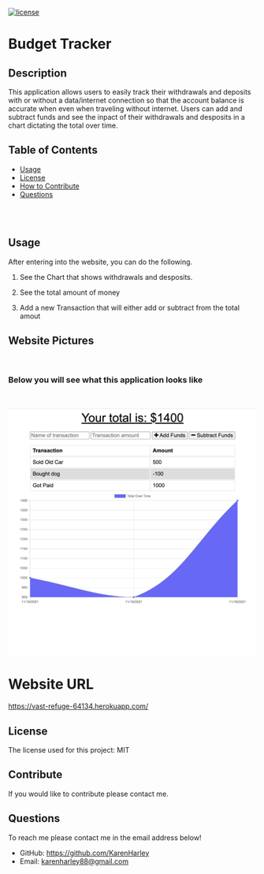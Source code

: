 [![license](https://img.shields.io/github/license/DAVFoundation/captain-n3m0.svg?style=flat-square)](https://github.com/DAVFoundation/captain-n3m0/blob/master/LICENSE)

# Budget Tracker

## Description

This application allows users to easily track their withdrawals and deposits with or without a data/internet connection so that the account balance is accurate when even when traveling without internet. Users can add and subtract funds and see the inpact of their withdrawals and desposits in a chart dictating the total over time.

## Table of Contents

- [Usage](#usage)
- [License](#license)
- [How to Contribute](#contribute)
- [Questions](#questions)

<br/>
<br/>
  
  ## Usage
After entering into the website, you can do the following.

1. See the Chart that shows withdrawals and desposits.

2. See the total amount of money

3. Add a new Transaction that will either add or subtract from the total amout




## Website Pictures
<br/>

### Below you will see what this application looks like

<br/>

![home](./pics/website.png)



# Website URL

https://vast-refuge-64134.herokuapp.com/


## License

The license used for this project: MIT

## Contribute

If you would like to contribute please contact me.

## Questions

To reach me please contact me in the email address below!

- GitHub: https://github.com/KarenHarley
- Email: karenharley88@gmail.com
